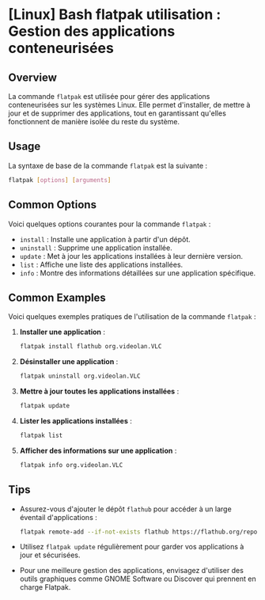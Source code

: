# [Linux] Bash flatpak utilisation : Gestion des applications conteneurisées

## Overview
La commande `flatpak` est utilisée pour gérer des applications conteneurisées sur les systèmes Linux. Elle permet d'installer, de mettre à jour et de supprimer des applications, tout en garantissant qu'elles fonctionnent de manière isolée du reste du système.

## Usage
La syntaxe de base de la commande `flatpak` est la suivante :

```bash
flatpak [options] [arguments]
```

## Common Options
Voici quelques options courantes pour la commande `flatpak` :

- `install` : Installe une application à partir d'un dépôt.
- `uninstall` : Supprime une application installée.
- `update` : Met à jour les applications installées à leur dernière version.
- `list` : Affiche une liste des applications installées.
- `info` : Montre des informations détaillées sur une application spécifique.

## Common Examples
Voici quelques exemples pratiques de l'utilisation de la commande `flatpak` :

1. **Installer une application** :
   ```bash
   flatpak install flathub org.videolan.VLC
   ```

2. **Désinstaller une application** :
   ```bash
   flatpak uninstall org.videolan.VLC
   ```

3. **Mettre à jour toutes les applications installées** :
   ```bash
   flatpak update
   ```

4. **Lister les applications installées** :
   ```bash
   flatpak list
   ```

5. **Afficher des informations sur une application** :
   ```bash
   flatpak info org.videolan.VLC
   ```

## Tips
- Assurez-vous d'ajouter le dépôt `flathub` pour accéder à un large éventail d'applications :
  ```bash
  flatpak remote-add --if-not-exists flathub https://flathub.org/repo/flathub.flatpakrepo
  ```

- Utilisez `flatpak update` régulièrement pour garder vos applications à jour et sécurisées.

- Pour une meilleure gestion des applications, envisagez d'utiliser des outils graphiques comme GNOME Software ou Discover qui prennent en charge Flatpak.